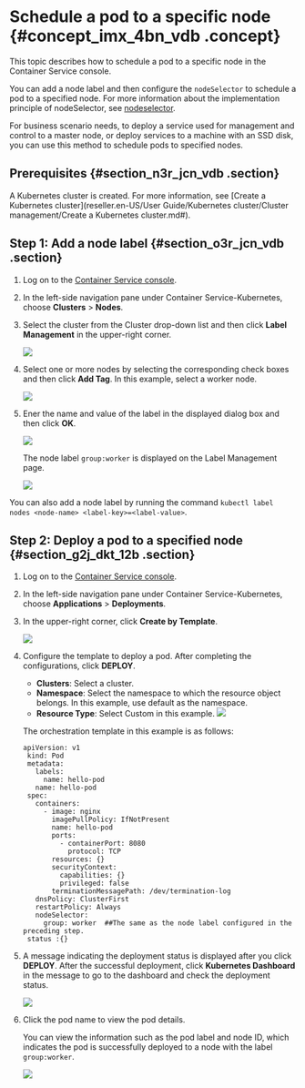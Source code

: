 # Schedule a pod to a specific node {#concept_imx_4bn_vdb .concept}

This topic describes how to schedule a pod to a specific node in the Container Service console.

You can add a node label and then configure the `nodeSelector` to schedule a pod to a specified node. For more information about the implementation principle of nodeSelector, see [nodeselector](https://kubernetes.io/docs/concepts/configuration/assign-pod-node/#nodeselector).

For business scenario needs, to deploy a service used for management and control to a master node, or deploy services to a machine with an SSD disk, you can use this method to schedule pods to specified nodes.

## Prerequisites {#section_n3r_jcn_vdb .section}

A Kubernetes cluster is created. For more information, see [Create a Kubernetes cluster](reseller.en-US/User Guide/Kubernetes cluster/Cluster management/Create a Kubernetes cluster.md#).

## Step 1: Add a node label {#section_o3r_jcn_vdb .section}

1.  Log on to the [Container Service console](https://partners-intl.console.aliyun.com/#/cs).
2.  In the left-side navigation pane under Container Service-Kubernetes, choose **Clusters** \> **Nodes**.
3.  Select the cluster from the Cluster drop-down list and then click **Label Management** in the upper-right corner.

    ![](http://static-aliyun-doc.oss-cn-hangzhou.aliyuncs.com/assets/img/16663/156274515310927_en-US.png)

4.  Select one or more nodes by selecting the corresponding check boxes and then click **Add Tag**. In this example, select a worker node.

    ![](http://static-aliyun-doc.oss-cn-hangzhou.aliyuncs.com/assets/img/6900/15627451534472_en-US.png)

5.  Ener the name and value of the label in the displayed dialog box and then click **OK**.

    ![](http://static-aliyun-doc.oss-cn-hangzhou.aliyuncs.com/assets/img/6900/15627451534474_en-US.png)

    The node label `group:worker` is displayed on the Label Management page.

    ![](http://static-aliyun-doc.oss-cn-hangzhou.aliyuncs.com/assets/img/6900/15627451534475_en-US.png)


You can also add a node label by running the command `kubectl label nodes <node-name> <label-key>=<label-value>`.

## Step 2: Deploy a pod to a specified node {#section_g2j_dkt_12b .section}

1.  Log on to the [Container Service console](https://partners-intl.console.aliyun.com/#/cs).
2.  In the left-side navigation pane under Container Service-Kubernetes, choose **Applications** \> **Deployments**.
3.  In the upper-right corner, click **Create by Template**.

    ![](http://static-aliyun-doc.oss-cn-hangzhou.aliyuncs.com/assets/img/16663/156274515310931_en-US.png)

4.  Configure the template to deploy a pod. After completing the configurations, click **DEPLOY**.

    -   **Clusters**: Select a cluster.
    -   **Namespace**: Select the namespace to which the resource object belongs. In this example, use default as the namespace.
    -   **Resource Type**: Select Custom in this example.
    ![](http://static-aliyun-doc.oss-cn-hangzhou.aliyuncs.com/assets/img/6900/15627451544477_en-US.png)

    The orchestration template in this example is as follows:

    ```
    apiVersion: v1
     kind: Pod
     metadata:
       labels:
         name: hello-pod
       name: hello-pod
     spec:
       containers:
         - image: nginx
           imagePullPolicy: IfNotPresent
           name: hello-pod
           ports:
             - containerPort: 8080
               protocol: TCP
           resources: {}
           securityContext:
             capabilities: {}
             privileged: false
           terminationMessagePath: /dev/termination-log
       dnsPolicy: ClusterFirst
       restartPolicy: Always
       nodeSelector:                    
         group: worker  ##The same as the node label configured in the preceding step.
     status :{}
    ```

5.  A message indicating the deployment status is displayed after you click **DEPLOY**. After the successful deployment, click **Kubernetes Dashboard** in the message to go to the dashboard and check the deployment status.

    ![](http://static-aliyun-doc.oss-cn-hangzhou.aliyuncs.com/assets/img/6900/15627451544478_en-US.png)

6.  Click the pod name to view the pod details.

    You can view the information such as the pod label and node ID, which indicates the pod is successfully deployed to a node with the label `group:worker`.

    ![](http://static-aliyun-doc.oss-cn-hangzhou.aliyuncs.com/assets/img/6900/15627451544479_en-US.png)


